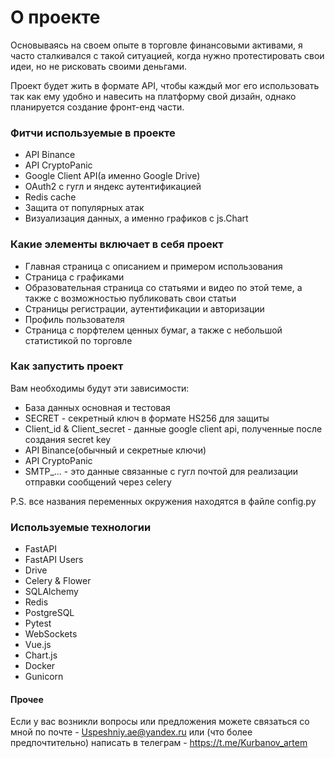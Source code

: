 # О проекте

Основываясь на своем опыте в торговле финансовыми активами, я часто сталкивался с такой ситуацией, когда нужно протестировать свои идеи, но не рисковать своими деньгами.

Проект будет жить в формате API, чтобы каждый мог его использовать так как ему удобно и навесить на платформу свой дизайн, однако планируется создание фронт-енд части.

### Фитчи используемые в проекте
- API Binance
- API CryptoPanic
- Google Client API(а именно Google Drive)
- OAuth2 с гугл и яндекс аутентификацией
- Redis cache
- Защита от популярных атак
- Визуализация данных, а именно графиков с js.Chart

### Какие элементы включает в себя проект
- Главная страница с описанием и примером использования
- Страница с графиками
- Образовательная страница со статьями и видео по этой теме, а также с возможностью публиковать свои статьи
- Страницы регистрации, аутентификации и авторизации
- Профиль пользователя
- Страница с порфтелем ценных бумаг, а также с небольшой статистикой по торговле

### Как запустить проект
Вам необходимы будут эти зависимости:
- База данных основная и тестовая
- SECRET - секретный ключ в формате HS256 для защиты
- Client_id & Client_secret - данные google client api, полученные после создания secret key
- API Binance(обычный и секретные ключи)
- API CryptoPanic
- SMTP_... - это данные связанные с гугл почтой для реализации отправки сообщений через celery

P.S. все названия переменных окружения находятся в файле config.py

### Используемые технологии
- FastAPI
- FastAPI Users
- Drive
- Celery & Flower
- SQLAlchemy
- Redis
- PostgreSQL
- Pytest
- WebSockets
- Vue.js
- Chart.js
- Docker
- Gunicorn

#### Прочее

Если у вас возникли вопросы или предложения можете связаться со мной по почте - Uspeshniy.ae@yandex.ru или (что более предпочтительно) написать в телеграм - https://t.me/Kurbanov_artem 